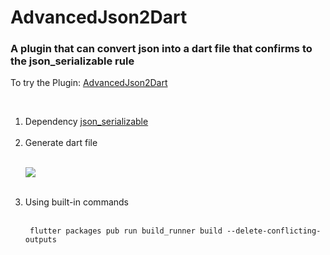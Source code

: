 # AdvancedJson2Dart
<!-- Plugin description -->
<h3>A plugin that can convert json into a dart file that confirms to the json_serializable rule</h3>
<p>To try the Plugin: <a href="https://plugins.jetbrains.com/plugin/16236-advancedjson2dart/versions/stable/112576">AdvancedJson2Dart</a></p><br>

<ol>
<li>Dependency <a href="https://pub.dev/packages/json_serializable">json_serializable</a></li><br>
<li>Generate dart file</li><br>
<p><img src="https://xiaoyu-ipic.oss-cn-beijing.aliyuncs.com/blog/20200512112501.png"></p><br>
<li>Using built-in commands</li><br>
<p><code> flutter packages pub run build_runner build --delete-conflicting-outputs</code></p>
  
</ol>
<!-- Plugin description end -->